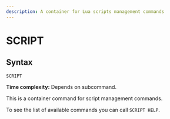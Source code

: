 ```yaml
---
description: A container for Lua scripts management commands
---
```


# SCRIPT

## Syntax

    SCRIPT 

**Time complexity:** Depends on subcommand.

This is a container command for script management commands.

To see the list of available commands you can call `SCRIPT HELP`.
